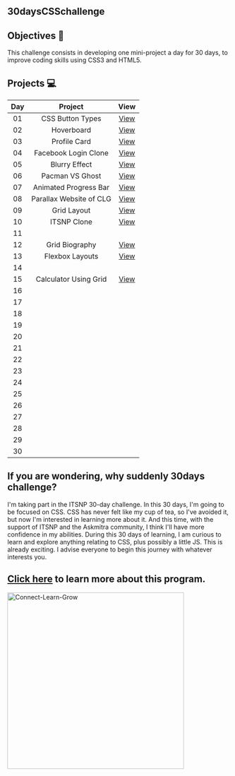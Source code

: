 ## 30daysCSSchallenge

## Objectives 🎯
This challenge consists in developing one mini-project a day for 30 days, to improve coding skills using CSS3 and HTML5.

## Projects 💻

|Day|Project|View
|:--:|:--:|:--:|
|01|CSS Button Types|[View](https://codepen.io/shresthaneri/full/mdXWeXG)|
|02|Hoverboard|[View](https://codepen.io/shresthaneri/full/YzeVbLX)|
|03|Profile Card|[View](https://codepen.io/shresthaneri/full/dydRRxz)|
|04|Facebook Login Clone|[View](https://codepen.io/shresthaneri/full/dydzvOz)|
|05|Blurry Effect|[View](https://codepen.io/shresthaneri/full/GRQvVVP)|
|06|Pacman VS Ghost|[View](https://codepen.io/shresthaneri/full/LYQzqJJ)|
|07|Animated Progress Bar|[View](https://codepen.io/shresthaneri/full/poadWOb)|
|08|Parallax Website of CLG|[View](https://codepen.io/shresthaneri/full/jOZZMqG)|
|09|Grid Layout|[View](https://codepen.io/shresthaneri/full/KKQQGqE)|
|10|ITSNP Clone|[View](https://codepen.io/shresthaneri/full/wvyjqQz)
|11|
|12|Grid Biography|[View](https://codepen.io/shresthaneri/full/VwQBJMK)
|13|Flexbox Layouts|[View](https://codepen.io/shresthaneri/full/oNEPqJL)
|14|
|15|Calculator Using Grid|[View](https://codepen.io/shresthaneri/full/YzeJjay)|
|16|[]()|
|17|[]()|
|18|[]()|
|19|[]()|
|20|[]()|
|21|[]()|
|22|[]()|
|23|[]()|
|24|[]()|
|25|[]()|
|26|[]()|
|27|[]()|
|28|[]()|
|29|[]()|
|30|[]()|

## If you are wondering, why suddenly 30days challenge?

I'm taking part in the ITSNP 30-day challenge. In this 30 days, I'm going to be focused on CSS. CSS has never felt like my cup of tea, so I've avoided it, but now I'm interested in learning more about it. And this time, with the support of ITSNP and the Askmitra community, I think I'll have more confidence in my abilities. During this 30 days of learning, I am curious to learn and explore anything relating to CSS, plus possibly a little JS. This is already exciting.  I advise everyone to begin this journey with whatever interests you. 

## [Click here](https://askmitra.com/clg) to learn more about this program.
<img src="https://askmitra.com/wp-content/uploads/2022/04/askmitra.jpg" width="400px" height="400px" alt="Connect-Learn-Grow"/>

